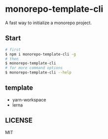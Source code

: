 # monorepo-template-cli

A fast way to initialize a monorepo project.

## Start

```bash
# first
$ npm i monorepo-template-cli -g
# then
$ monorepo-template-cli
# for more command options
$ monorepo-template-cli --help
```

## template

- yarn-workspace
- lerna

## LICENSE

MIT
